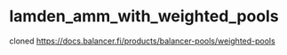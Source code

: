 # lamden_amm_with_weighted_pools
cloned https://docs.balancer.fi/products/balancer-pools/weighted-pools
